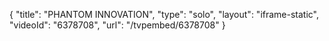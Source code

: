 {
    "title": "PHANTOM INNOVATION",
    "type": "solo",
    "layout": "iframe-static",
    "videoId": "6378708",
    "url": "\/tvpembed\/6378708"
}